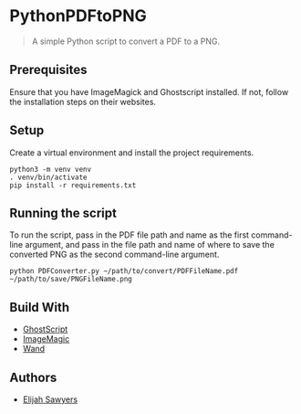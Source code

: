 # PythonPDFtoPNG
> A simple Python script to convert a PDF to a PNG.

## Prerequisites

Ensure that you have ImageMagick and Ghostscript installed. If not, follow the installation steps on their websites.

## Setup

Create a virtual environment and install the project requirements.

```
python3 -m venv venv
. venv/bin/activate
pip install -r requirements.txt
```

## Running the script

To run the script, pass in the PDF file path and name as the first command-line argument, and pass in the file path and name of where to save the converted PNG as the second command-line argument. 

```
python PDFConverter.py ~/path/to/convert/PDFFileName.pdf ~/path/to/save/PNGFileName.png
```

## Build With

* [GhostScript](https://www.ghostscript.com/)
* [ImageMagic](https://www.imagemagick.org/)
* [Wand](http://docs.wand-py.org/en/0.4.1/index.html)

## Authors

* [Elijah Sawyers](https://github.com/elijahsawyers)
